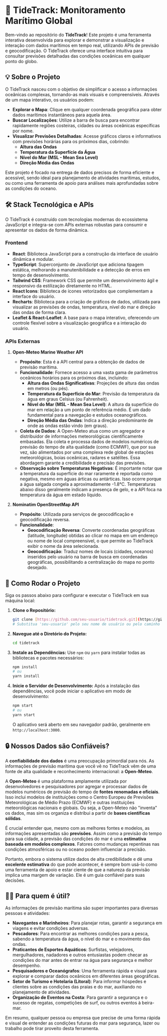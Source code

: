 # 🌊 TideTrack: Monitoramento Marítimo Global

Bem-vindo ao repositório do **TideTrack**! Este projeto é uma ferramenta interativa desenvolvida para explorar e demonstrar a visualização e interação com dados marítimos em tempo real, utilizando APIs de previsão e geocodificação. O TideTrack oferece uma interface intuitiva para consultar previsões detalhadas das condições oceânicas em qualquer ponto do globo.

## 💡 Sobre o Projeto

O TideTrack nasceu com o objetivo de simplificar o acesso a informações oceânicas complexas, tornando-as mais visuais e compreensíveis. Através de um mapa interativo, os usuários podem:

* **Explorar o Mapa**: Clique em qualquer coordenada geográfica para obter dados marítimos instantâneos para aquela área.
* **Buscar Localizações**: Utilize a barra de busca para encontrar rapidamente regiões costeiras, cidades ou áreas oceânicas específicas por nome.
* **Visualizar Previsões Detalhadas**: Acesse gráficos claros e informativos com previsões horárias para os próximos dias, cobrindo:
  * **Altura das Ondas**
  * **Temperatura da Superfície da Água**
  * **Nível do Mar (MSL - Mean Sea Level)**
  * **Direção Média das Ondas**

Este projeto é focado na entrega de dados precisos de forma eficiente e acessível, sendo ideal para planejamento de atividades marítimas, estudos, ou como uma ferramenta de apoio para análises mais aprofundadas sobre as condições do oceano.

## 🛠️ Stack Tecnológica e APIs

O TideTrack é construído com tecnologias modernas do ecossistema JavaScript e integra-se com APIs externas robustas para consumir e apresentar os dados de forma dinâmica.

### Frontend

* **React**: Biblioteca JavaScript para a construção da interface de usuário dinâmica e modular.
* **TypeScript**: Superconjunto de JavaScript que adiciona tipagem estática, melhorando a manutenibilidade e a detecção de erros em tempo de desenvolvimento.
* **Tailwind CSS**: Framework CSS que permite um desenvolvimento ágil e responsivo da estilização diretamente no HTML.
* **React Icons**: Biblioteca de ícones vetorizados que complementam a interface do usuário.
* **Recharts**: Biblioteca para a criação de gráficos de dados, utilizada para visualizar as previsões de ondas, temperatura, nível do mar e direção das ondas de forma clara.
* **Leaflet & React-Leaflet**: A base para o mapa interativo, oferecendo um controle flexível sobre a visualização geográfica e a interação do usuário.

### APIs Externas

1. **Open-Meteo Marine Weather API**
   
   * **Propósito**: Esta é a API central para a obtenção de dados de previsão marítima.
   * **Funcionalidade**: Fornece acesso a uma vasta gama de parâmetros oceânicos horários para os próximos dias, incluindo:
     * **Altura das Ondas Significativas**: Projeções de altura das ondas em metros (ou pés).
     * **Temperatura da Superfície do Mar**: Previsão da temperatura da água em graus Celsius (ou Fahrenheit).
     * **Nível do Mar (MSL - Mean Sea Level)**: A altura da superfície do mar em relação a um ponto de referência médio. É um dado fundamental para a navegação e estudos oceanográficos.
     * **Direção Média das Ondas**: Indica a direção predominante de onde as ondas estão vindo (em graus).
   * **Coleta de Dados**: A Open-Meteo atua como um agregador e distribuidor de informações meteorológicas cientificamente embasadas. Ela coleta e processa dados de modelos numéricos de previsão do tempo de alta qualidade (como ECMWF), que por sua vez, são alimentados por uma complexa rede global de estações meteorológicas, boias oceânicas, radares e satélites. Essa abordagem garante a credibilidade e precisão das previsões.
   * **Observação sobre Temperaturas Negativas**: É importante notar que a temperatura da superfície do mar raramente é reportada como negativa, mesmo em águas árticas ou antárticas. Isso ocorre porque a água salgada congela a aproximadamente -1.8°C. Temperaturas abaixo disso geralmente indicam a presença de gelo, e a API foca na temperatura da água em estado líquido.

2. **Nominatim OpenStreetMap API**
   
   * **Propósito**: Utilizada para serviços de geocodificação e geocodificação reversa.
   * **Funcionalidade**:
     * **Geocodificação Reversa**: Converte coordenadas geográficas (latitude, longitude) obtidas ao clicar no mapa em um endereço ou nome de local compreensível, o que permite ao TideTrack exibir o nome da área selecionada.
     * **Geocodificação**: Traduz nomes de locais (cidades, oceanos) inseridos pelo usuário na barra de busca em coordenadas geográficas, possibilitando a centralização do mapa no ponto desejado.

## 🚀 Como Rodar o Projeto

Siga os passos abaixo para configurar e executar o TideTrack em sua máquina local:

1. **Clone o Repositório:**
   
   ```bash
   git clone [https://github.com/seu-usuario/tidetrack.git](https://github.com/seu-usuario/tidetrack.git)
   # Substitua 'seu-usuario' pelo seu nome de usuário ou pelo caminho correto do repositório
   ```

2. **Navegue até o Diretório do Projeto:**
   
   ```bash
   cd tidetrack
   ```

3. **Instale as Dependências:**
   Use `npm` ou `yarn` para instalar todas as bibliotecas e pacotes necessários:
   
   ```bash
   npm install
   # ou
   yarn install
   ```

4. **Inicie o Servidor de Desenvolvimento:**
   Após a instalação das dependências, você pode iniciar o aplicativo em modo de desenvolvimento:
   
   ```bash
   npm start
   # ou
   yarn start
   ```
   
   O aplicativo será aberto em seu navegador padrão, geralmente em `http://localhost:3000`.

## 🔒 Nossos Dados são Confiáveis?

A **confiabilidade dos dados** é uma preocupação primordial para nós. As informações de previsão marítima que você vê no TideTrack vêm de uma fonte de alta qualidade e reconhecimento internacional: a **Open-Meteo**.

A **Open-Meteo** é uma plataforma amplamente utilizada por desenvolvedores e pesquisadores por agregar e processar dados de modelos numéricos de previsão do tempo de **fontes renomadas e oficiais**. Isso inclui modelos de instituições como o Centro Europeu de Previsões Meteorológicas de Médio Prazo (ECMWF) e outras instituições meteorológicas nacionais e globais. Ou seja, a Open-Meteo não "inventa" os dados, mas sim os organiza e distribui a partir de **bases científicas sólidas**.

É crucial entender que, mesmo com as melhores fontes e modelos, as informações apresentadas são **previsões**. Assim como a previsão do tempo para sua cidade, a previsão das condições do mar é uma **estimativa baseada em modelos complexos**. Fatores como mudanças repentinas nas condições atmosféricas ou no oceano podem influenciar a precisão.

Portanto, embora o sistema utilize dados de alta credibilidade e dê uma **excelente estimativa** do que pode acontecer, é sempre bom usá-lo como uma ferramenta de apoio e estar ciente de que a natureza da previsão implica uma margem de variação. Ele é um guia confiável para suas decisões.

## 🧑‍💻 Para quem é útil?

As informações de previsão marítima são super importantes para diversas pessoas e atividades:

* **Navegantes e Marinheiros**: Para planejar rotas, garantir a segurança em viagens e evitar condições adversas.
* **Pescadores**: Para encontrar as melhores condições para a pesca, sabendo a temperatura da água, o nível do mar e o movimento das ondas.
* **Praticantes de Esportes Aquáticos**: Surfistas, velejadores, mergulhadores, nadadores e outros entusiastas podem checar as condições do mar antes de entrar na água para segurança e melhor desempenho.
* **Pesquisadores e Oceanógrafos**: Uma ferramenta rápida e visual para explorar e comparar dados oceânicos em diferentes áreas geográficas.
* **Setor de Turismo e Hotelaria (Litoral)**: Para informar hóspedes e clientes sobre as condições das praias e do mar, auxiliando no planejamento de atividades.
* **Organização de Eventos na Costa**: Para garantir a segurança e o sucesso de regatas, competições de surf, ou outros eventos à beira-mar.

Em resumo, qualquer pessoa ou empresa que precise de uma forma rápida e visual de entender as condições futuras do mar para segurança, lazer ou trabalho pode tirar proveito desta ferramenta.
